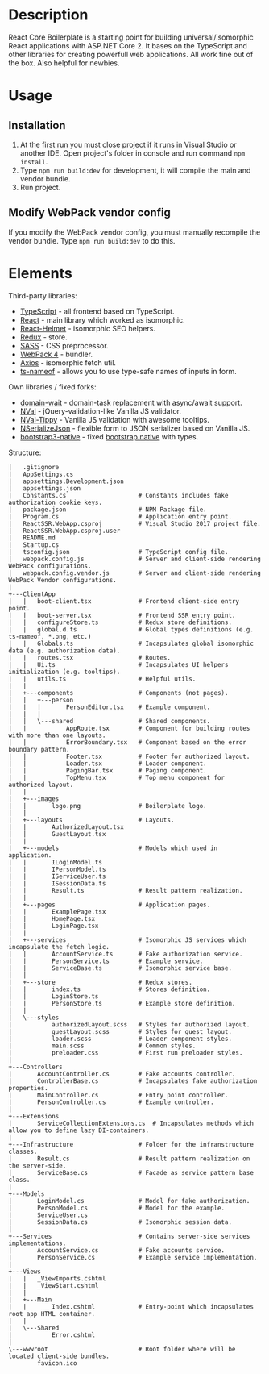 # Description
React Core Boilerplate is a starting point for building universal/isomorphic React applications with ASP.NET Core 2.
It bases on the TypeScript and other libraries for creating powerfull web applications.
All work fine out of the box. Also helpful for newbies.

# Usage

## Installation
1. At the first run you must close project if it runs in Visual Studio or another IDE. 
Open project's folder in console and run command `npm install`.
2. Type `npm run build:dev` for development, it will compile the main and vendor bundle.
3. Run project.

## Modify WebPack vendor config
If you modify the WebPack vendor config, you must manually recompile the vendor bundle.
Type `npm run build:dev` to do this.

# Elements
Third-party libraries:
* [TypeScript](https://www.typescriptlang.org/) - all frontend based on TypeScript.
* [React](https://reactjs.org/) - main library which worked as isomorphic.
* [React-Helmet](https://github.com/nfl/react-helmet) - isomorphic SEO helpers.
* [Redux](https://redux.js.org/) - store.
* [SASS](https://sass-lang.com/) - CSS preprocessor.
* [WebPack 4](https://webpack.js.org/) - bundler.
* [Axios](https://github.com/axios/axios) - isomorphic fetch util.
* [ts-nameof](https://github.com/dsherret/ts-nameof) - allows you to use type-safe names of inputs in form.

Own libraries / fixed forks:
* [domain-wait](https://github.com/NickMaev/domain-wait) - domain-task replacement with async/await support.
* [NVal](https://github.com/NickMaev/NVal) - jQuery-validation-like Vanilla JS validator.
* [NVal-Tippy](https://github.com/NickMaev/NVal-Tippy) - Vanilla JS validation with awesome tooltips.
* [NSerializeJson](https://github.com/NickMaev/NSerializeJson) - flexible form to JSON serializer based on Vanilla JS.
* [bootstrap3-native](https://github.com/NickMaev/bootstrap3-native) - fixed [bootstrap.native](https://github.com/thednp/bootstrap.native) with types.

Structure:
```shell
|   .gitignore
|   AppSettings.cs
|   appsettings.Development.json
|   appsettings.json
|   Constants.cs					# Constants includes fake authorization cookie keys.
|   package.json					# NPM Package file.
|   Program.cs						# Application entry point.
|   ReactSSR.WebApp.csproj			# Visual Studio 2017 project file.
|   ReactSSR.WebApp.csproj.user
|   README.md
|   Startup.cs
|   tsconfig.json					# TypeScript config file.
|   webpack.config.js				# Server and client-side rendering WebPack configurations.
|   webpack.config.vendor.js		# Server and client-side rendering WebPack Vendor configurations.
|   
+---ClientApp
|   |   boot-client.tsx				# Frontend client-side entry point.
|   |   boot-server.tsx				# Frontend SSR entry point.
|   |   configureStore.ts			# Redux store definitions.
|   |   global.d.ts					# Global types definitions (e.g. ts-nameof, *.png, etc.)
|   |   Globals.ts					# Incapsulates global isomorphic data (e.g. authorization data).
|   |   routes.tsx					# Routes.
|   |   Ui.ts						# Incapsulates UI helpers initialization (e.g. tooltips).
|   |   utils.ts					# Helpful utils.
|   |   
|   +---components					# Components (not pages).
|   |   +---person
|   |   |       PersonEditor.tsx	# Example component.
|   |   |       
|   |   \---shared					# Shared components.
|   |           AppRoute.tsx		# Component for building routes with more than one layouts.
|   |           ErrorBoundary.tsx	# Component based on the error boundary pattern.
|   |           Footer.tsx			# Footer for authorized layout.
|   |           Loader.tsx			# Loader component.
|   |           PagingBar.tsx		# Paging component.
|   |           TopMenu.tsx			# Top menu component for authorized layout.
|   |           
|   +---images
|   |       logo.png				# Boilerplate logo.
|   |       
|   +---layouts						# Layouts.
|   |       AuthorizedLayout.tsx
|   |       GuestLayout.tsx
|   |       
|   +---models						# Models which used in application.
|   |       ILoginModel.ts
|   |       IPersonModel.ts
|   |       IServiceUser.ts
|   |       ISessionData.ts
|   |       Result.ts				# Result pattern realization.
|   |       
|   +---pages						# Application pages.
|   |       ExamplePage.tsx
|   |       HomePage.tsx
|   |       LoginPage.tsx
|   |       
|   +---services					# Isomorphic JS services which incapsulate the fetch logic.
|   |       AccountService.ts		# Fake authorization service.
|   |       PersonService.ts		# Example service.
|   |       ServiceBase.ts			# Isomorphic service base.
|   |       
|   +---store						# Redux stores.
|   |       index.ts				# Stores definition.
|   |       LoginStore.ts			
|   |       PersonStore.ts			# Example store definition.
|   |       
|   \---styles
|           authorizedLayout.scss	# Styles for authorized layout.
|           guestLayout.scss		# Styles for guest layout.
|           loader.scss				# Loader component styles.
|           main.scss				# Common styles.
|           preloader.css			# First run preloader styles.
|           
+---Controllers
|       AccountController.cs		# Fake accounts controller.
|       ControllerBase.cs			# Incapsulates fake authorization properties.
|       MainController.cs			# Entry point controller.
|       PersonController.cs			# Example controller.
|       
+---Extensions
|       ServiceCollectionExtensions.cs	# Incapsulates methods which allow you to define lazy DI-containers.
|       
+---Infrastructure					# Folder for the infranstructure classes.
|       Result.cs					# Result pattern realization on the server-side.
|       ServiceBase.cs				# Facade as service pattern base class.
|       
+---Models
|       LoginModel.cs				# Model for fake authorization.
|       PersonModel.cs				# Model for the example.
|       ServiceUser.cs				
|       SessionData.cs				# Isomorphic session data.
|        
+---Services						# Contains server-side services implementations.
|       AccountService.cs			# Fake accounts service.
|       PersonService.cs			# Example service implementation.
|       
+---Views
|   |   _ViewImports.cshtml
|   |   _ViewStart.cshtml
|   |   
|   +---Main
|   |       Index.cshtml			# Entry-point which incapsulates root app HTML container.
|   |       
|   \---Shared
|           Error.cshtml
|           
\---wwwroot							# Root folder where will be located client-side bundles.
        favicon.ico
        
```